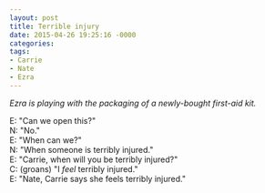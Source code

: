 ```yaml
---
layout: post
title: Terrible injury
date: 2015-04-26 19:25:16 -0000
categories:
tags:
- Carrie
- Nate
- Ezra
---
```

<em>Ezra is playing with the packaging of a newly-bought first-aid kit.</em>

E: "Can we open this?"<br/>
N: "No."<br/>
E: "When can we?"<br/>
N: "When someone is terribly injured."<br/>
E: "Carrie, when will you be terribly injured?"<br/>
C: (groans) "I <em>feel</em> terribly injured."<br/>
E: "Nate, Carrie says she feels terribly injured."
